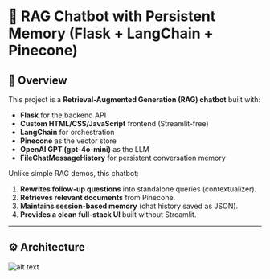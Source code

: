 # 🧠 RAG Chatbot with Persistent Memory (Flask + LangChain + Pinecone)

## 📌 Overview
This project is a **Retrieval-Augmented Generation (RAG) chatbot** built with:
- **Flask** for the backend API
- **Custom HTML/CSS/JavaScript** frontend (Streamlit-free)
- **LangChain** for orchestration
- **Pinecone** as the vector store
- **OpenAI GPT (gpt-4o-mini)** as the LLM
- **FileChatMessageHistory** for persistent conversation memory

Unlike simple RAG demos, this chatbot:
1. **Rewrites follow-up questions** into standalone queries (contextualizer).
2. **Retrieves relevant documents** from Pinecone.
3. **Maintains session-based memory** (chat history saved as JSON).
4. **Provides a clean full-stack UI** built without Streamlit.

---

## ⚙️ Architecture

![alt text](https://github.com/user-attachments/files/21937059/rag_chatbot.tif)
